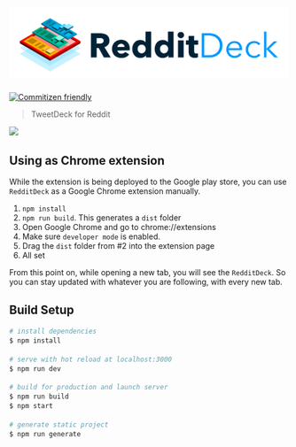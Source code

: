 # ![RedditDeck](logo.png)

[![Commitizen friendly](https://img.shields.io/badge/commitizen-friendly-brightgreen.svg)](http://commitizen.github.io/cz-cli/)

> TweetDeck for Reddit

<img src="redditdeck.gif" width="895">

## Using as Chrome extension

While the extension is being deployed to the Google play store, you can use `RedditDeck` as a Google Chrome extension manually.

1. `npm install`
2. `npm run build`. This generates a `dist` folder
3. Open Google Chrome and go to chrome://extensions 
4. Make sure `developer mode` is enabled.
5. Drag the `dist` folder from #2 into the extension page
6. All set

From this point on, while opening a new tab, you will see the `RedditDeck`. So you can stay updated with whatever you are following, with every new tab.

## Build Setup

```bash
# install dependencies
$ npm install

# serve with hot reload at localhost:3000
$ npm run dev

# build for production and launch server
$ npm run build
$ npm start

# generate static project
$ npm run generate
```
